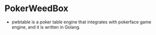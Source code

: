 # PokerWeedBox

- pwbtable is a poker table engine that integrates with pokerface game engine, and it is written in Golang.
